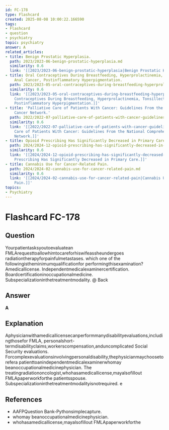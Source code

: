 ```yaml
---
id: FC-178
type: Flashcard
created: 2025-08-08 10:00:22.166590
tags:
- Flashcard
- question
- psychiatry
topic: psychiatry
answer: A
related_articles:
- title: Benign Prostatic Hyperplasia.
  path: 2023/2023-06-benign-prostatic-hyperplasia.md
  similarity: 0.6
  link: '[[2023/2023-06-benign-prostatic-hyperplasia|Benign Prostatic Hyperplasia.]]'
- title: Oral Contraceptives During Breastfeeding, Hyperprolactinemia, Tonsillectomy,
    Anal Cancer, Postinflammatory Hyperpigmentation.
  path: 2023/2023-05-oral-contraceptives-during-breastfeeding-hyperprolactinemia.md
  similarity: 0.6
  link: '[[2023/2023-05-oral-contraceptives-during-breastfeeding-hyperprolactinemia|Oral
    Contraceptives During Breastfeeding, Hyperprolactinemia, Tonsillectomy, Anal Cancer,
    Postinflammatory Hyperpigmentation.]]'
- title: 'Palliative Care of Patients With Cancer: Guidelines From the National Comprehensive
    Cancer Network.'
  path: 2022/2022-07-palliative-care-of-patients-with-cancer-guidelines-from-the.md
  similarity: 0.6
  link: '[[2022/2022-07-palliative-care-of-patients-with-cancer-guidelines-from-the|Palliative
    Care of Patients With Cancer: Guidelines From the National Comprehensive Cancer
    Network.]]'
- title: Opioid Prescribing Has Significantly Decreased in Primary Care.
  path: 2024/2024-12-opioid-prescribing-has-significantly-decreased-in-primary-ca.md
  similarity: 0.6
  link: '[[2024/2024-12-opioid-prescribing-has-significantly-decreased-in-primary-ca|Opioid
    Prescribing Has Significantly Decreased in Primary Care.]]'
- title: Cannabis Use for Cancer-Related Pain.
  path: 2024/2024-02-cannabis-use-for-cancer-related-pain.md
  similarity: 0.6
  link: '[[2024/2024-02-cannabis-use-for-cancer-related-pain|Cannabis Use for Cancer-Related
    Pain.]]'
topics:
- Psychiatry
---
```


# Flashcard FC-178

## Question

Yourpatientasksyoutoevaluatean FMLArequesttoallowhimtocareforhiswifeassheundergoes radiationtherapyforpainfulmetastases. which one of the followingistheminimumqualificationfor performingthisexamination? Amedicallicense. Independentmedicalexaminercertification. Boardcertificationinoccupationalmedicine. Subspecializationinthetreatmentmodality. @ Back

## Answer

**A**

## Explanation

Aphysicianwithamedicallicensecanperformmanydisabilityevaluations,includingthosefor FMLA, personalshort-termdisabilityclaims,workerscompensation,anduncomplicated Social Security evaluations. Forcomplexevaluationsinvolvingpersonaldisability,thephysicianmaychoosetorefera patienttoanindependentmedicalexaminerwhomay beanoccupationalmedicinephysician. The treatingradiationoncologist,whohasamedicallicense,mayalsofillout FMLApaperworkforthe patientsspouse. Subspecializationinthetreatmentmodalityisnotrequired. e

## References

- AAFPQuestion Bank-Pythonsimplecapture.
- whomay beanoccupationalmedicinephysician.
- whohasamedicallicense,mayalsofillout FMLApaperworkforthe

